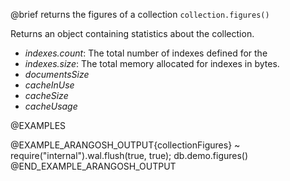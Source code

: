 

@brief returns the figures of a collection
`collection.figures()`

Returns an object containing statistics about the collection.

* *indexes.count*: The total number of indexes defined for the
* *indexes.size*: The total memory allocated for indexes in bytes.
* *documentsSize*
* *cacheInUse*
* *cacheSize*
* *cacheUsage*

@EXAMPLES

@EXAMPLE_ARANGOSH_OUTPUT{collectionFigures}
~ require("internal").wal.flush(true, true);
  db.demo.figures()
@END_EXAMPLE_ARANGOSH_OUTPUT
